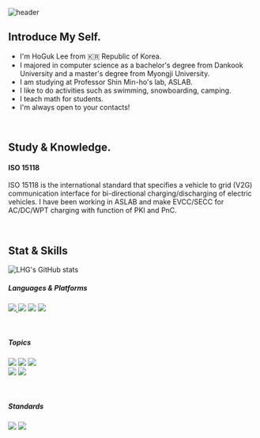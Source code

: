 ![header](https://capsule-render.vercel.app/api?type=waving&color=gradient&height=200&section=header&text=Hi%20there!🍪&fontAlign=53&fontAlignY=35&fontSize=70&animation=twinkling)  

## Introduce My Self. 
  
- I'm HoGuk Lee from 🇰🇷 Republic of Korea. 
- I majored in computer science as a bachelor's degree from Dankook University and a master's degree from Myongji University. 
- I am studying at Professor Shin Min-ho's lab, ASLAB.
- I like to do activities such as swimming, snowboarding, camping.
- I teach math for students.
- I'm always open to your contacts!

<br> 

## Study & Knowledge. 

#### ISO 15118
ISO 15118 is the international standard that specifies a vehicle to grid (V2G) communication interface for bi-directional charging/discharging of electric vehicles. I have been working in ASLAB and make EVCC/SECC for AC/DC/WPT charging with function of  PKI and PnC. 

<br>

## Stat & Skills 

![LHG's GitHub stats](https://vercel-private-repo-qffh-hoka1005.vercel.app/api?username=Hoka1005&count_private=true&hide=stars,contribs&show_icons=true&theme=vue)

<!-- ![Top Langs](https://github-readme-stats.vercel.app/api/top-langs/?username=Hoka1005&layout=compact&hide=C++,QMake,Java) -->

##### Languages & Platforms

<a href="" target="_blank"><img src="https://img.shields.io/badge/C-00DFA2?style=for-the-badge&logoColor=white"/>
<a href="" target="_blank"><img src="https://img.shields.io/badge/C++-47A992?style=for-the-badge&logoColor=white"/></a>
<a href="" target="_blank"><img src="https://img.shields.io/badge/Java-blue?style=for-the-badge&logoColor=white"/></a>
<a href="" target="_blank"><img src="https://img.shields.io/badge/VSCode-2CD3E1?style=for-the-badge&logoColor=white"/></a>

<br>

##### Topics

<a href="" target="_blank"><img src="https://img.shields.io/badge/OpenSSL-30A2FF?style=for-the-badge&logoColor=white"/></a>
<a href="" target="_blank"><img src="https://img.shields.io/badge/MbedTLS-00C4FF?style=for-the-badge&logoColor=white"/></a>
<a href="" target="_blank"><img src="https://img.shields.io/badge/Algorithm-DDE6ED?style=for-the-badge&logoColor=white"/></a><br>
<a href="" target="_blank"><img src="https://img.shields.io/badge/Eletric Vehicle-1B9C85?style=for-the-badge&logoColor=white"/></a>
<a href="" target="_blank"><img src="https://img.shields.io/badge/EV Charger-FFD95A?style=for-the-badge&logoColor=white"/></a>

<br>

##### Standards

<a href="" target="_blank"><img src="https://img.shields.io/badge/ISO 15118 2-526082?style=for-the-badge&logoColor=white"/></a>
<a href="" target="_blank"><img src="https://img.shields.io/badge/ISO 15118 20-52682?style=for-the-badge&logoColor=white"/></a>
